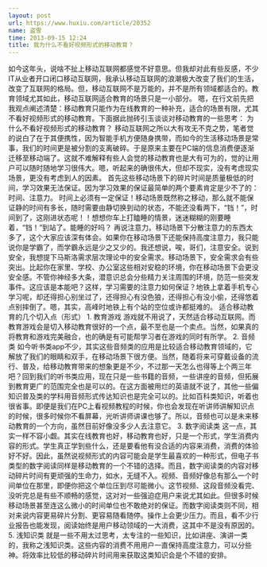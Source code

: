 ```yaml
---
layout: post
url: https://www.huxiu.com/article/20352
name: 盗雪
time: 2013-09-15 12:24
title: 我为什么不看好视频形式的移动教育？
---
```

如今这年头，说啥不扯上移动互联网都感觉不好意思。但我却对此有些反感，不少IT从业者开口闭口移动互联网，我承认移动互联网的浪潮极大改变了我们的生活，改变了互联网的格局。但，移动互联网不是万能的，并不是所有领域都适合的。教育领域尤其如此，移动互联网适合教育的场景只是一小部分。 嗯，在行文前先把我观点阐述清楚：移动教育只能作为在线教育的一种补充，适合的场景有限，尤其不看好视频形式的移动教育。下面据此抛砖引玉谈谈对移动教育的一些思考： 为什么不看好视频形式的移动教育？ 移动互联网之所以大有攻无不克之势，笔者觉的说白了在于其便携性，因为智能手机方便随身携带，而如今的生活移动场景是常事，我们的时间更是被分割的支离破碎。于是原来主要在PC端的信息消费便逐渐迁移至移动端了。这就不难解释有些人会觉的移动教育也是大有可为的，觉的让用户可以随时随地学习很伟大。嗯，听起来的确很伟大，但却不现实，没有考虑现实场景，更没有考虑到人的因素。 首先这些移动场景下的碎片时间是质量极低的时间，学习效果无法保证。因为学习效果的保证最简单的两个要素肯定是少不了的：时间、注意力。 时间上必须有一定保证！移动场景既然称之移动，那么就不能保证静的时间有多长，随时需要由静切换到动的状态，不能还没看两下，“铛！”，时间到了，这刚进状态呢！！想想你车上打瞌睡的情景，迷迷糊糊的刚要睡着，“铛！”到站了。能睡的好吗？ 再说注意力。移动场景下分散注意力的东西太多了，这个大家应该深有体会。如果你在移动场景下还能保持高度注意力，我只能说你是学霸了，而学霸永远是少之又少的。我还想说，唉，哥们，注意安全。说到安全，我想提下马斯洛需求层次理论中的安全需求。移动场景下，安全需求会有些突出。比起你在家里、学校、办公室这些相对安稳的环境，你在移动场景下会更没安全感。不管你神经多大条，潜意识总会分些精力关注周围的环境，防范一些突发事件。这应该是本能吧？这样，学习需要的注意力如何保证？地铁上拿着手机专心学习呢，却还得担心别坐过了，还得担心有没色狼，还得担心有没小偷，还得悠着点别摔倒了。嗯，其实，高峰时地铁上有个站的空位或许都挺难的。 适合移动教育的几个切入点（形式） 1. 教育游戏 游戏就不用说了，天然适合移动互联网。而教育游戏会是切入移动教育很好的一个点，最不至也是一个卖点。当然，如果真的将教育和游戏完美融合，也的确是有可能帮学习者在游戏的同时有所学。 2. 音频类 如今听书类app不少，其实这些音频类的应用是比较适合移动教育领域的，它解放了我们的眼睛和双手，在移动场景下很方便。当然，随着将来可穿戴设备的流行、普及，给移动教育带来的想象更是不少，不过那一天怎么也得等上个两三年吧？回到我们的听书类应用，现在只是一些书籍的音频，一些讲座的音频，但拓展到教育更广的范围完全也是可以的。在这方面被用烂的英语就不说了，其他一些偏知识普及类的学科用音频形式传达知识也是完全可以的。比如百科类知识，听着也很省事。即便是我们在PC上看视频教程的时候，你也会发现在听讲师讲解知识点的时候，很多时候你不看屏幕，光听讲师讲课也够了。所以，音频也可以是未来移动教育的一个方向，虽然目前好像没多少人去注意它。 3. 数字阅读类 这一点，其实一样不容小觑。其实在线教育也好，移动教育也好，只是一个形式，学生消费内容的形式。学生真正学到些什么，还是要看他有没合适的内容来消费，消费的体验好不好。因此，虽然说视频形式的内容可能会是学生最喜欢的一种形式，但电子书类型的数字阅读同样是移动教育的一个不错的选择。而且，数字阅读类的内容对移动碎片时间有更顽强的生命力，如水，无缝不入。视频、音频好像总有那么一个时间单位在那里，即便你把这个单位压到尽可能微小。这节视频、这段音频没看完、没听完总是有些不顺畅的感觉，这对对一些强迫症用户来说尤其如此。但很多时候移动场景甚至连这么微小的时间单位也不敢绝对的保证。而数字阅读类则不同，相对来说内容更易碎片分割、更容易随看随停。操作上会更少压力。而且，看不少行业报告也能发现，阅读始终是用户移动领域的一大消费，这其中不是没有原因的。 5. 浅知识类 就是一些不用太过思考，太专注的一些知识，比如讲座、演讲一类的，我称之浅知识类。这些内容的消费不用用户一直保持高度注意力，可以分些神。将效率比较低的移动碎片时间用来获取这类知识会是个不错的安排。

